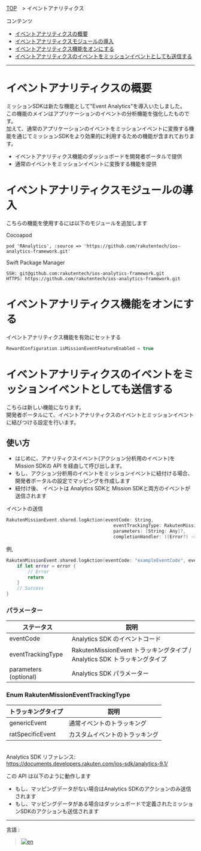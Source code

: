 [TOP](../../../README.md#top)　> イベントアナリティクス

コンテンツ
* [イベントアナリティクスの概要](#イベントアナリティクスの概要)
* [イベントアナリティクスモジュールの導入](#イベントアナリティクスモジュールの導入)
* [イベントアナリティクス機能をオンにする](#イベントアナリティクス機能をオンにする)
* [イベントアナリティクスのイベントをミッションイベントとしても送信する](#convert-analytics-sdk-event-to-mission-event)

---
# イベントアナリティクスの概要
ミッションSDKは新たな機能として"Event Analytics"を導入いたしました。<br>
この機能のメインはアプリケーションのイベントの分析機能を強化したものです。<br>
加えて、通常のアプリケーションのイベントをミッションイベントに変換する機能を通じてミッションSDKをより効果的に利用するための機能が含まれております。<br>


* イベントアナリティクス機能のダッシュボードを開発者ポータルで提供
* 通常のイベントをミッションイベントに変換する機能を提供

# イベントアナリティクスモジュールの導入
こちらの機能を使用するには以下のモジュールを追加します

Cocoapod
```cocoapod
pod 'RAnalytics', :source => 'https://github.com/rakutentech/ios-analytics-framework.git'
```

Swift Package Manager
```SPM
SSH: git@github.com:rakutentech/ios-analytics-framework.git
HTTPS: https://github.com/rakutentech/ios-analytics-framework.git
```

# イベントアナリティクス機能をオンにする
イベントアナリティクス機能を有効にセットする

```swift
RewardConfiguration.isMissionEventFeatureEnabled = true
```

# イベントアナリティクスのイベントをミッションイベントとしても送信する
こちらは新しい機能になります。<br>
開発者ポータルにて、イベントアナリティクスのイベントとミッションイベントに結びつける設定を行います。<br>

## 使い方
* はじめに、アナリティクスイベント(アクション分析用のイベント)を Mission SDKの
 API を経由して呼び出します。
* もし、アクション分析用のイベントをミッションイベントに紐付ける場合、開発者ポータルの設定でマッピングを作成します
* 紐付け後、 イベントは Analytics SDKと Mission SDKと両方のイベントが送信されます

イベントの送信
```swift
RakutenMissionEvent.shared.logAction(eventCode: String,
                                        eventTrackingType: RakutenMissionEventTrackingType,
                                        parameters: [String: Any]?,
                                        completionHandler: ((Error?) -> Void))
```

例,
```swift
RakutenMissionEvent.shared.logAction(eventCode: "exampleEventCode", eventTrackingType: .ratSpecificEvent, parameters: nil) { error in
    if let error = error {
        // Error
        return
    }
    // Success
}
```

### パラメーター
| ステータス | 説明 |
| --- | --- |
| eventCode | Analytics SDK のイベントコード |
| eventTrackingType | RakutenMissionEvent トラッキングタイプ / Analytics SDK トラッキングタイプ |
| parameters (optional) | Analytics SDK パラメーター |

### Enum RakutenMissionEventTrackingType
| トラッキングタイプ | 説明 |
| --- | --- |
| genericEvent | 通常イベントのトラッキング |
| ratSpecificEvent | カスタムイベントのトラッキング |

<br>Analytics SDK  リファレンス: https://documents.developers.rakuten.com/ios-sdk/analytics-9.1/

この API は以下のように動作します
* もし、マッピングデータがない場合はAnalytics SDKのアクションのみ送信されます
* もし、マッピングデータがある場合はダッシュボードで定義されたミッションSDKのアクションも送信されます


---
言語 :
> [![en](../../lang/en.png)](../../EventAnalytics/README.md)
